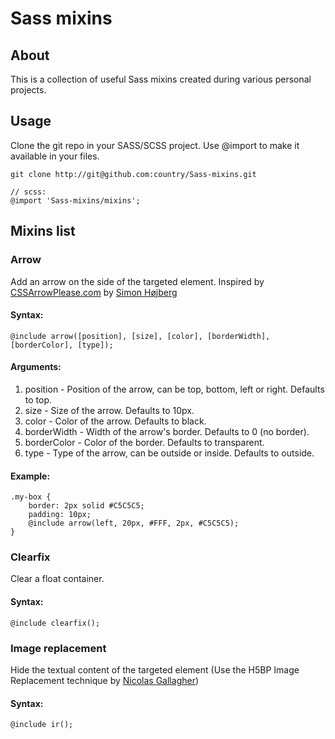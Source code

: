 Sass mixins
=========================================

About
-------------------------------------------------------------------

This is a collection of useful Sass mixins created during various personal projects.

Usage
-------------------------------------------------------------------

Clone the git repo in your SASS/SCSS project. Use @import to make it available in your files.

    git clone http://git@github.com:country/Sass-mixins.git
    
    // scss:
    @import 'Sass-mixins/mixins';

Mixins list
-------------------------------------------------------------------

### Arrow

Add an arrow on the side of the targeted element. Inspired by [CSSArrowPlease.com](http://cssarrowplease.com) by [Simon Højberg](https://twitter.com/shojberg)

#### Syntax:

    @include arrow([position], [size], [color], [borderWidth], [borderColor], [type]);

#### Arguments:

1. position - Position of the arrow, can be top, bottom, left or right. Defaults to top.
2. size - Size of the arrow. Defaults to 10px.
3. color - Color of the arrow. Defaults to black.
4. borderWidth - Width of the arrow's border. Defaults to 0 (no border).
5. borderColor - Color of the border. Defaults to transparent.
6. type - Type of the arrow, can be outside or inside. Defaults to outside.

#### Example:

    .my-box {
        border: 2px solid #C5C5C5;
        padding: 10px;
        @include arrow(left, 20px, #FFF, 2px, #C5C5C5);
    }

### Clearfix

Clear a float container.

#### Syntax:

    @include clearfix();

### Image replacement

Hide the textual content of the targeted element (Use the H5BP Image Replacement technique by [Nicolas Gallagher](http://nicolasgallagher.com))

#### Syntax:

    @include ir();
